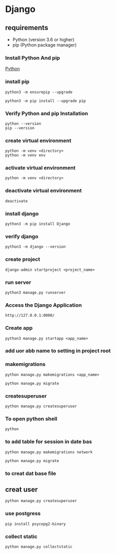 # Django



## requirements

- Python (version 3.6 or higher)
- pip (Python package manager)

### Install Python And pip
[Python](https://www.python.org/downloads/)

### install pip
```pash
python3 -m ensurepip --upgrade
```
```shell
python3 -m pip install --upgrade pip
```
### Verify Python and pip Installation
```shell
python --version
pip --version
```
### create virtual environment
```shell
python -m venv <directory>
python -m venv env
```
### activate virtual environment
```shell
python -m venv <directory>
```

### deactivate virtual environment
```shell
deactivate
```

### install django
`python3 -m pip install Django`

### verify django
`python3 -m django --version`
### create project
`django-admin startproject <project_name>`

### run server
```shell
python3 manage.py runserver
```

### Access the Django Application
`http://127.0.0.1:8000/`

### Create app
```shell
python3 manage.py startapp <app_name>
``` 

### add uor abb name to setting in project root


### makemigrations
```shell
python manage.py makemigrations <app_name>
```
```shell
python manage.py migrate
```
### createsuperuser 
```shell
python manage.py createsuperuser
```

### To open python shell
```shell
python
```


### to add table for session in date bas
```shell
python manage.py makemigrations network 
```
```shell
python manage.py migrate
```

### to creat dat base file


## creat user
`python manage.py createsuperuser`


### use postgress
```
pip install psycopg2-binary
```


### collect static
```shell
python manage.py collectstatic
```
